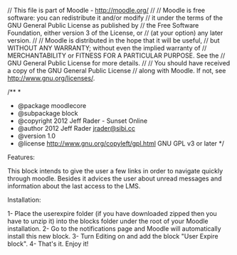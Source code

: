 // This file is part of Moodle - http://moodle.org/
//
// Moodle is free software: you can redistribute it and/or modify
// it under the terms of the GNU General Public License as published by
// the Free Software Foundation, either version 3 of the License, or
// (at your option) any later version.
//
// Moodle is distributed in the hope that it will be useful,
// but WITHOUT ANY WARRANTY; without even the implied warranty of
// MERCHANTABILITY or FITNESS FOR A PARTICULAR PURPOSE.  See the
// GNU General Public License for more details.
//
// You should have received a copy of the GNU General Public License
// along with Moodle.  If not, see <http://www.gnu.org/licenses/>.

/**
 *
 * @package    moodlecore
 * @subpackage block
 * @copyright  2012 Jeff Rader - Sunset Online
 * @author     2012 Jeff Rader <jrader@sibi.cc>
 * @version   1.0     
 * @license   http://www.gnu.org/copyleft/gpl.html GNU GPL v3 or later
 */

Features:

This block intends to give the user a few links in order to navigate quickly 
through moodle. Besides it advices the user about unread messages and 
information about the last access to the LMS. 

Installation:

1- Place the userexpire folder (if you have downloaded zipped then you have to unzip 
it) into the blocks folder under the root of your Moodle installation.
2- Go to the notifications page and Moodle will automatically install this new
block. 
3- Turn Editing on and add the block "User Expire block". 
4- That's it. Enjoy it!
 
